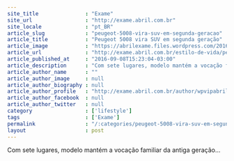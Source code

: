 ```yaml
---
site_title               : "Exame"
site_url                 : "http://exame.abril.com.br"
site_locale              : "pt_BR"
article_slug             : "peugeot-5008-vira-suv-em-segunda-geracao"
article_title            : "Peugeot 5008 vira SUV em segunda geração"
article_image            : "https://abrilexame.files.wordpress.com/2016/09/size_960_16_9_peugeot-5008.jpeg?quality=70&strip=all&w=960"
article_url              : "http://exame.abril.com.br/estilo-de-vida/peugeot-5008-vira-suv-em-segunda-geracao/"
article_published_at     : "2016-09-08T15:23:04-03:00"
article_description      : "Com sete lugares, modelo mantém a vocação familiar da antiga geração..."
article_author_name      : ""
article_author_image     : null
article_author_biography : null
article_author_profile   : "http://exame.abril.com.br/author/wpvipabril/"
article_author_facebook  : null
article_author_twitter   : null
category                 : ['lifestyle']
tags                     : ['Exame']
permalink                : "/:categories/peugeot-5008-vira-suv-em-segunda-geracao/"
layout                   : post
---
```


Com sete lugares, modelo mantém a vocação familiar da antiga geração...
